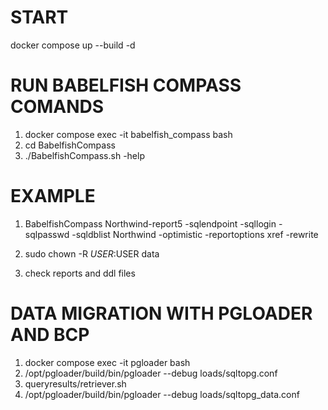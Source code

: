 
# START
docker compose up --build -d

# RUN BABELFISH COMPASS COMANDS
1. docker compose exec -it babelfish_compass bash
2. cd BabelfishCompass
3. ./BabelfishCompass.sh -help

# EXAMPLE
1. BabelfishCompass Northwind-report5 -sqlendpoint <endpoint> -sqllogin <login> -sqlpasswd
<password> -sqldblist Northwind -optimistic -reportoptions xref -rewrite

2. sudo chown -R $USER:$USER data

3. check reports and ddl files

# DATA MIGRATION WITH PGLOADER AND BCP
1. docker compose exec -it pgloader bash
2. /opt/pgloader/build/bin/pgloader --debug loads/sqltopg.conf
3. queryresults/retriever.sh
4. /opt/pgloader/build/bin/pgloader --debug loads/sqltopg_data.conf
